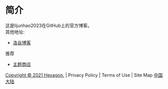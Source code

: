 # 简介
这是lijunhao2023在GitHub上的官方博客。  
其他地址:
- [洛谷博客](https://lijunhao2023.blog.luogu.org)

推荐
- [主题商店](theme)


[Copyright © 2021 Hexagon.](https://elevenstudio-main.github.io/copyright) | Privacy Policy | Terms of Use | Site Map                     [中国大陆](choose-country-or-region)
